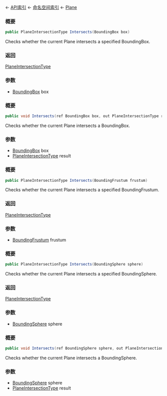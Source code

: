 ← [API索引](Api-Index) ← [命名空间索引](Namespace-Index) ← [Plane](VRageMath.Plane)

### 概要

```csharp
public PlaneIntersectionType Intersects(BoundingBox box)
```

Checks whether the current Plane intersects a specified BoundingBox.

### 返回

[PlaneIntersectionType](VRageMath.PlaneIntersectionType)

### 参数

* [BoundingBox](VRageMath.BoundingBox) box
### 概要

```csharp
public void Intersects(ref BoundingBox box, out PlaneIntersectionType result)
```

Checks whether the current Plane intersects a BoundingBox.

### 参数

* [BoundingBox](VRageMath.BoundingBox) box
* [PlaneIntersectionType](VRageMath.PlaneIntersectionType) result
### 概要

```csharp
public PlaneIntersectionType Intersects(BoundingFrustum frustum)
```

Checks whether the current Plane intersects a specified BoundingFrustum.

### 返回

[PlaneIntersectionType](VRageMath.PlaneIntersectionType)

### 参数

* [BoundingFrustum](VRageMath.BoundingFrustum) frustum
### 概要

```csharp
public PlaneIntersectionType Intersects(BoundingSphere sphere)
```

Checks whether the current Plane intersects a specified BoundingSphere.

### 返回

[PlaneIntersectionType](VRageMath.PlaneIntersectionType)

### 参数

* [BoundingSphere](VRageMath.BoundingSphere) sphere
### 概要

```csharp
public void Intersects(ref BoundingSphere sphere, out PlaneIntersectionType result)
```

Checks whether the current Plane intersects a BoundingSphere.

### 参数

* [BoundingSphere](VRageMath.BoundingSphere) sphere
* [PlaneIntersectionType](VRageMath.PlaneIntersectionType) result

